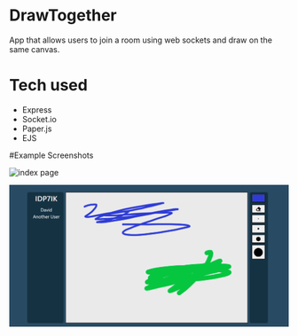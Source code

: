 # DrawTogether

App that allows users to join a room using web sockets and draw on the same canvas.

# Tech used

- Express
- Socket.io
- Paper.js
- EJS

#Example Screenshots

![index page](/images.main.png)

![example of 2 users drawing on canvas](/images/draw.png)
